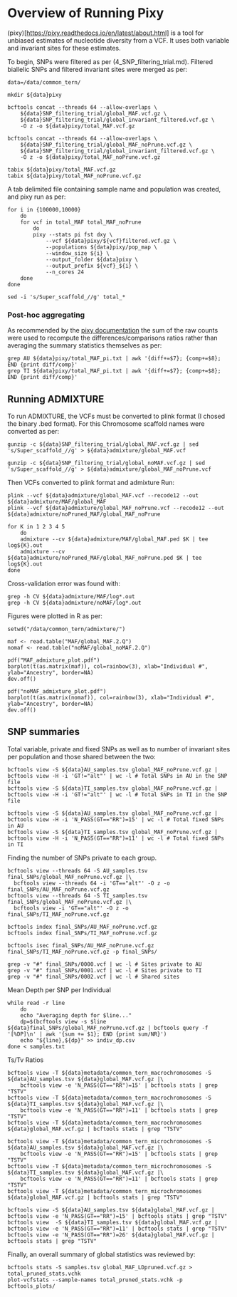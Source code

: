 # Overview of Running Pixy
(pixy)[https://pixy.readthedocs.io/en/latest/about.html] is a tool for unbiased estimates of nucleotide diversity from a VCF. It uses both variable and invariant sites for these estimates. 

To begin, SNPs were filtered as per (4_SNP_filtering_trial.md). Filtered biallelic SNPs and filtered invariant sites were merged as per:
```
data=/data/common_tern/

mkdir ${data}pixy

bcftools concat --threads 64 --allow-overlaps \
    ${data}SNP_filtering_trial/global_MAF.vcf.gz \
    ${data}SNP_filtering_trial/global_invariant_filtered.vcf.gz \
    -O z -o ${data}pixy/total_MAF.vcf.gz

bcftools concat --threads 64 --allow-overlaps \
    ${data}SNP_filtering_trial/global_MAF_noPrune.vcf.gz \
    ${data}SNP_filtering_trial/global_invariant_filtered.vcf.gz \
    -O z -o ${data}pixy/total_MAF_noPrune.vcf.gz

tabix ${data}pixy/total_MAF.vcf.gz
tabix ${data}pixy/total_MAF_noPrune.vcf.gz
```

A tab delimited file containing sample name and population was created, and pixy run as per:
```
for i in {100000,10000}
    do
    for vcf in total_MAF total_MAF_noPrune
        do
        pixy --stats pi fst dxy \
            --vcf ${data}pixy/${vcf}filtered.vcf.gz \
            --populations ${data}pixy/pop_map \
            --window_size ${i} \
            --output_folder ${data}pixy \
            --output_prefix ${vcf}_${i} \
            --n_cores 24
    done
done

sed -i 's/Super_scaffold_//g' total_*
```
### Post-hoc aggregating
As recommended by the [pixy documentation](https://pixy.readthedocs.io/en/latest/output.html) the sum of the raw counts were used to recompute the differences/comparisons ratios rather than averaging the summary statistics themselves as per:
```
grep AU ${data}pixy/total_MAF_pi.txt | awk '{diff+=$7}; {comp+=$8}; END {print diff/comp}'
grep TI ${data}pixy/total_MAF_pi.txt | awk '{diff+=$7}; {comp+=$8}; END {print diff/comp}'
```
## Running ADMIXTURE
To run ADMIXTURE, the VCFs must be converted to plink format (I chosed the binary .bed format). For this Chromosome scaffold names were converted as per:
```
gunzip -c ${data}SNP_filtering_trial/global_MAF.vcf.gz | sed 's/Super_scaffold_//g' > ${data}admixture/global_MAF.vcf

gunzip -c ${data}SNP_filtering_trial/global_noMAF.vcf.gz | sed 's/Super_scaffold_//g' > ${data}admixture/global_MAF_noPrune.vcf
```
Then VCFs converted to plink format and admixture Run:
```
plink --vcf ${data}admixture/global_MAF.vcf --recode12 --out ${data}admixture/MAF/global_MAF
plink --vcf ${data}admixture/global_MAF_noPrune.vcf --recode12 --out ${data}admixture/noPruned_MAF/global_MAF_noPrune

for K in 1 2 3 4 5
    do
    admixture --cv ${data}admixture/MAF/global_MAF.ped $K | tee log${K}.out
    admixture --cv ${data}admixture/noPruned_MAF/global_MAF_noPrune.ped $K | tee log${K}.out
done
```
Cross-validation error was found with:
```
grep -h CV ${data}admixture/MAF/log*.out
grep -h CV ${data}admixture/noMAF/log*.out

```
Figures were plotted in R as per:
```
setwd("/data/common_tern/admixture/")

maf <- read.table("MAF/global_MAF.2.Q")
nomaf <- read.table("noMAF/global_noMAF.2.Q")

pdf("MAF_admixture_plot.pdf")
barplot(t(as.matrix(maf)), col=rainbow(3), xlab="Individual #", ylab="Ancestry", border=NA)
dev.off()

pdf("noMAF_admixture_plot.pdf")
barplot(t(as.matrix(nomaf)), col=rainbow(3), xlab="Individual #", ylab="Ancestry", border=NA)
dev.off()
```
## SNP summaries
Total variable, private and fixed SNPs as well as to number of invariant sites per population and those shared between the two:
```
bcftools view -S ${data}AU_samples.tsv global_MAF_noPrune.vcf.gz | bcftools view -H -i 'GT!="alt"' | wc -l # Total SNPs in AU in the SNP file
bcftools view -S ${data}TI_samples.tsv global_MAF_noPrune.vcf.gz | bcftools view -H -i 'GT!="alt"' | wc -l # Total SNPs in TI in the SNP file

bcftools view -S ${data}AU_samples.tsv global_MAF_noPrune.vcf.gz | bcftools view -H -i 'N_PASS(GT=="RR")=15' | wc -l # Total fixed SNPs in AU
bcftools view -S ${data}TI_samples.tsv global_MAF_noPrune.vcf.gz | bcftools view -H -i 'N_PASS(GT=="RR")=11' | wc -l # Total fixed SNPs in TI
```
Finding the number of SNPs private to each group.
```
bcftools view --threads 64 -S AU_samples.tsv final_SNPs/global_MAF_noPrune.vcf.gz |\
  bcftools view --threads 64 -i 'GT=="alt"' -O z -o final_SNPs/AU_MAF_noPrune.vcf.gz
bcftools view --threads 64 -S TI_samples.tsv final_SNPs/global_MAF_noPrune.vcf.gz |\
  bcftools view -i 'GT=="alt"' -O z -o final_SNPs/TI_MAF_noPrune.vcf.gz

bcftools index final_SNPs/AU_MAF_noPrune.vcf.gz
bcftools index final_SNPs/TI_MAF_noPrune.vcf.gz

bcftools isec final_SNPs/AU_MAF_noPrune.vcf.gz final_SNPs/TI_MAF_noPrune.vcf.gz -p final_SNPs/

grep -v "#" final_SNPs/0000.vcf | wc -l # Sites private to AU
grep -v "#" final_SNPs/0001.vcf | wc -l # Sites private to TI
grep -v "#" final_SNPs/0002.vcf | wc -l # Shared sites
```
Mean Depth per SNP per Individual
```
while read -r line
    do
    echo "Averaging depth for $line..."
    dp=$(bcftools view -s $line ${data}final_SNPs/global_MAF_noPrune.vcf.gz | bcftools query -f '[%DP]\n' | awk '{sum += $1}; END {print sum/NR}')
    echo "${line},${dp}" >> indiv_dp.csv
done < samples.txt
```
Ts/Tv Ratios
```
bcftools view -T ${data}metadata/common_tern_macrochromosomes -S ${data}AU_samples.tsv ${data}global_MAF.vcf.gz |\
    bcftools view -e 'N_PASS(GT=="RR")=15' | bcftools stats | grep "TSTV"
bcftools view -T ${data}metadata/common_tern_macrochromosomes -S ${data}TI_samples.tsv ${data}global_MAF.vcf.gz |\
    bcftools view -e 'N_PASS(GT=="RR")=11' | bcftools stats | grep "TSTV"
bcftools view -T ${data}metadata/common_tern_macrochromosomes ${data}global_MAF.vcf.gz | bcftools stats | grep "TSTV"

bcftools view -T ${data}metadata/common_tern_microchromosomes -S ${data}AU_samples.tsv ${data}global_MAF.vcf.gz |\
    bcftools view -e 'N_PASS(GT=="RR")=15' | bcftools stats | grep "TSTV"
bcftools view -T ${data}metadata/common_tern_microchromosomes -S ${data}TI_samples.tsv ${data}global_MAF.vcf.gz |\
    bcftools view -e 'N_PASS(GT=="RR")=11' | bcftools stats | grep "TSTV"
bcftools view -T ${data}metadata/common_tern_microchromosomes ${data}global_MAF.vcf.gz | bcftools stats | grep "TSTV"

bcftools view -S ${data}AU_samples.tsv ${data}global_MAF.vcf.gz | bcftools view -e 'N_PASS(GT=="RR")=15' | bcftools stats | grep "TSTV"
bcftools view  -S ${data}TI_samples.tsv ${data}global_MAF.vcf.gz | bcftools view -e 'N_PASS(GT=="RR")=11' | bcftools stats | grep "TSTV"
bcftools view -e 'N_PASS(GT=="RR")=26' ${data}global_MAF.vcf.gz | bcftools stats | grep "TSTV"
```
Finally, an overall summary of global statistics was reviewed by:
```
bcftools stats -S samples.tsv global_MAF_LDpruned.vcf.gz > total_pruned_stats.vchk
plot-vcfstats --sample-names total_pruned_stats.vchk -p bcftools_plots/
```